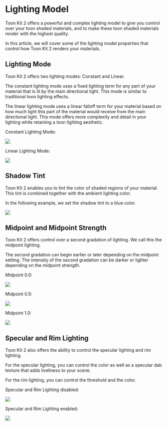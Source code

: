 # Lighting Model

Toon Kit 2 offers a powerful and complex lighting model to give you control over your toon shaded materials, and to make these toon shaded materials render with the highest quality.

In this article, we will cover some of the lighting model properties that control how Toon Kit 2 renders your materials.

## Lighting Mode

Toon Kit 2 offers two lighting modes: Constant and Linear.

The constant lighting mode uses a fixed lighting term for any part of your material that is lit by the main directional light. This mode is similar to traditional toon lighting effects.

The linear lighting mode uses a linear falloff term for your material based on how much light this part of the material would receive from the main directional light. This mode offers more complexity and detail in your lighting while retaining a toon lighting aesthetic.

Constant Lighting Mode:

![](/img/toon-kit-2/lighting-model/constant.webp)

Linear Lighting Mode:

![](/img/toon-kit-2/lighting-model/linear.webp)

## Shadow Tint

Toon Kit 2 enables you to tint the color of shaded regions of your material. This tint is combined together with the ambient lighting color.

In the following example, we set the shadow tint to a blue color.

![](/img/toon-kit-2/lighting-model/shadow-tint.webp)

## Midpoint and Midpoint Strength

Toon Kit 2 offers control over a second gradation of lighting. We call this the midpoint lighting.

The second gradation can begin earlier or later depending on the midpoint setting. The intensity of the second gradation can be darker or lighter depending on the midpoint strength.

Midpoint 0.0:

![](/img/toon-kit-2/lighting-model/midpoint-0.webp)

Midpoint 0.5:

![](/img/toon-kit-2/lighting-model/midpoint-50.webp)

Midpoint 1.0:

![](/img/toon-kit-2/lighting-model/midpoint-100.webp)

## Specular and Rim Lighting

Toon Kit 2 also offers the ability to control the specular lighting and rim lighting.

For the specular lighting, you can control the color as well as a specular dab texture that adds liveliness to your scene.

For the rim lighting, you can control the threshold and the color.

Specular and Rim Lighting disabled:

![](/img/toon-kit-2/lighting-model/no-specular-no-rim.webp)

Specular and Rim Lighting enabled:

![](/img/toon-kit-2/lighting-model/specular-rim.webp)
